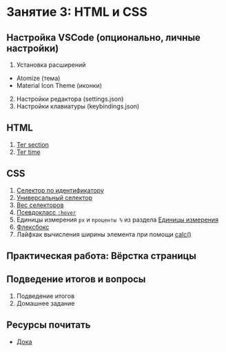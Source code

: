 # Занятие 3: HTML и CSS

## Настройка VSCode (опционально, личные настройки)

1. Установка расширений
  - Atomize (тема)
  - Material Icon Theme (иконки)
2. Настройки редактора (settings.json)
3. Настройки клавиатуры (keybindings.json)

## HTML

1. [Тег section](https://doka.guide/html/section)
2. [Тег time](https://doka.guide/html/time)

## CSS

1. [Селектор по идентификатору](https://doka.guide/css/id-selector)
2. [Универсальный селектор](https://doka.guide/css/universal-selector)
3. [Вес селекторов](https://doka.guide/css/specificity)
4. [Псевдокласс `:hover`](https://doka.guide/css/hover)
5. Единицы измерения `px` и `проценты %` из раздела [Единицы измерения](https://doka.guide/css/numeric-types)
6. [Флексбокс](https://doka.guide/css/#fleksboksy)
7. Лайфхак вычисления ширины элемента при помощи [calc()](https://doka.guide/css/calc)

## Практическая работа: Вёрстка страницы

## Подведение итогов и вопросы

1. Подведение итогов
2. Домашнее задание

## Ресурсы почитать

- [Дока](https://doka.guide/html)